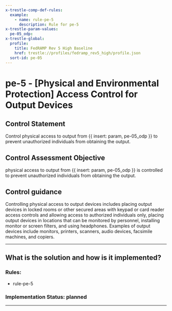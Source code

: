 ```yaml
---
x-trestle-comp-def-rules:
  example:
    - name: rule-pe-5
      description: Rule for pe-5
x-trestle-param-values:
  pe-05_odp:
x-trestle-global:
  profile:
    title: FedRAMP Rev 5 High Baseline
    href: trestle://profiles/fedramp_rev5_high/profile.json
  sort-id: pe-05
---
```


# pe-5 - \[Physical and Environmental Protection\] Access Control for Output Devices

## Control Statement

Control physical access to output from {{ insert: param, pe-05_odp }} to prevent unauthorized individuals from obtaining the output.

## Control Assessment Objective

physical access to output from {{ insert: param, pe-05_odp }} is controlled to prevent unauthorized individuals from obtaining the output.

## Control guidance

Controlling physical access to output devices includes placing output devices in locked rooms or other secured areas with keypad or card reader access controls and allowing access to authorized individuals only, placing output devices in locations that can be monitored by personnel, installing monitor or screen filters, and using headphones. Examples of output devices include monitors, printers, scanners, audio devices, facsimile machines, and copiers.

______________________________________________________________________

## What is the solution and how is it implemented?

<!-- For implementation status enter one of: implemented, partial, planned, alternative, not-applicable -->

<!-- Note that the list of rules under ### Rules: is read-only and changes will not be captured after assembly to JSON -->

<!-- Add control implementation description here for control: pe-5 -->

### Rules:

  - rule-pe-5

### Implementation Status: planned

______________________________________________________________________
